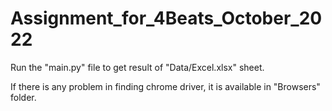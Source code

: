 # Assignment_for_4Beats_October_2022

Run the "main.py" file to get result of "Data/Excel.xlsx" sheet.

If there is any problem in finding chrome driver, it is available in "Browsers" folder.

